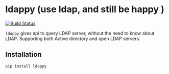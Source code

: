 ldappy (use ldap, and still be happy )
======================================

[![Build Status](https://travis-ci.org/dusking/ldappy.svg?branch=master)](https://travis-ci.org/dusking/ldappy)


`ldappy` gives api to query LDAP server, without the need to know about LDAP. 
Supporting both Active directory and open LDAP servers.

## Installation

```shell
pip install ldappy
```

